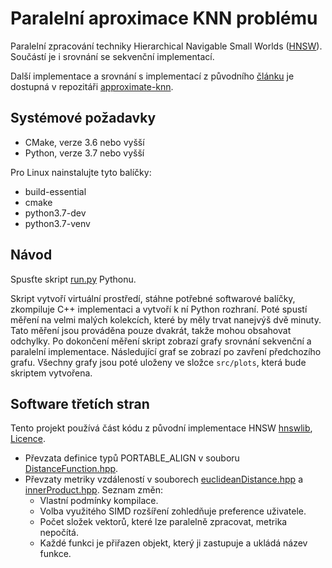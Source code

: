 # Paralelní aproximace KNN problému
Paralelní zpracování techniky Hierarchical Navigable Small Worlds ([HNSW](https://github.com/nmslib/hnswlib)). Součástí je i srovnání se sekvenční implementací.

Další implementace a srovnání s implementací z původního [článku](https://doi.org/10.1109/TPAMI.2018.2889473) je dostupná v repozitáři [approximate-knn](https://github.com/Matej-Chmel/approximate-knn).

## Systémové požadavky
- CMake, verze 3.6 nebo vyšší
- Python, verze 3.7 nebo vyšší

Pro Linux nainstalujte tyto balíčky:
- build-essential
- cmake
- python3.7-dev
- python3.7-venv

## Návod
Spusťte skript [run.py](run.py) Pythonu.

Skript vytvoří virtuální prostředí, stáhne potřebné softwarové balíčky, zkompiluje C++ implementaci a vytvoří k ní Python rozhraní. Poté spustí měření na velmi malých kolekcích, které by měly trvat nanejvýš dvě minuty. Tato měření jsou prováděna pouze dvakrát, takže mohou obsahovat odchylky. Po dokončení měření skript zobrazí grafy srovnání sekvenční a paralelní implementace. Následující graf se zobrazí po zavření předchozího grafu. Všechny grafy jsou poté uloženy ve složce `src/plots`, která bude skriptem vytvořena.

## Software třetích stran
Tento projekt používá část kódu z původní implementace HNSW [hnswlib](https://github.com/nmslib/hnswlib/tree/7cc0ecbd43723418f43b8e73a46debbbc3940346), [Licence](LICENSE_hnswlib).

- Převzata definice typů PORTABLE_ALIGN v souboru [DistanceFunction.hpp](src/chm/DistanceFunction.hpp).
- Převzaty metriky vzdáleností v souborech [euclideanDistance.hpp](src/chm/euclideanDistance.hpp) a [innerProduct.hpp](src/chm/innerProduct.hpp). Seznam změn:
	- Vlastní podmínky kompilace.
	- Volba využitého SIMD rozšíření zohledňuje preference uživatele.
	- Počet složek vektorů, které lze paralelně zpracovat, metrika nepočítá.
	- Každé funkci je přiřazen objekt, který ji zastupuje a ukládá název funkce.
